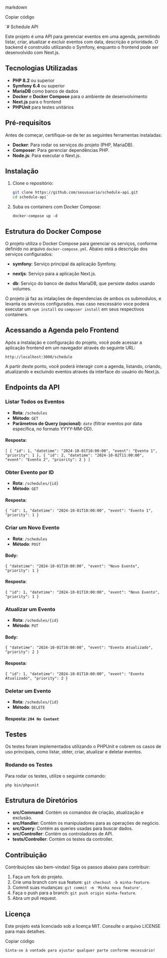 
markdown

Copiar código

`# Schedule API

Este projeto é uma API para gerenciar eventos em uma agenda, permitindo listar, criar, atualizar e excluir eventos com data, descrição e prioridade. O backend é construído utilizando o Symfony, enquanto o frontend pode ser desenvolvido com Next.js.

## Tecnologias Utilizadas

- **PHP 8.2** ou superior
- **Symfony 6.4** ou superior
- **MariaDB** como banco de dados
- **Docker** e **Docker Compose** para o ambiente de desenvolvimento
- **Next.js** para o frontend
- **PHPUnit** para testes unitários

## Pré-requisitos

Antes de começar, certifique-se de ter as seguintes ferramentas instaladas:

- **Docker**: Para rodar os serviços do projeto (PHP, MariaDB).
- **Composer**: Para gerenciar dependências PHP.
- **Node.js**: Para executar o Next.js.

## Instalação

1. Clone o repositório:

   ```bash
   git clone https://github.com/seuusuario/schedule-api.git
   cd schedule-api` 

6.  Suba os containers com Docker Compose:
    
    `docker-compose up -d` 
        
## Estrutura do Docker Compose

O projeto utiliza o Docker Compose para gerenciar os serviços, conforme definido no arquivo `docker-compose.yml`. Abaixo está a descrição dos serviços configurados:
    
-   **symfony**: Serviço principal da aplicação Symfony.
    
-   **nextjs**: Serviço para a aplicação Next.js.
    
-   **db**: Serviço do banco de dados MariaDB, que persiste dados usando volumes.
    
   O projeto já faz as intalações de dependencias de ambos os submodulos, e levanta os sevircos configurados. mas caso nescessário voce poderá executar um `npm install`  ou `composer install`  em seus respectivos containers.

## Acessando a Agenda pelo Frontend

Após a instalação e configuração do projeto, você pode acessar a aplicação frontend em um navegador através do seguinte URL:

`http://localhost:3000/schedule` 

A partir deste ponto, você poderá interagir com a agenda, listando, criando, atualizando e excluindo eventos através da interface do usuário do Next.js.

## Endpoints da API

### Listar Todos os Eventos

-   **Rota**: `/schedules`
-   **Método**: `GET`
-   **Parâmetros de Query (opcional)**: `date` (filtrar eventos por data específica, no formato YYYY-MM-DD).

#### Resposta:

`[
  {
    "id": 1,
    "datetime": "2024-10-01T10:00:00",
    "event": "Evento 1",
    "priority": 1
  },
  {
    "id": 2,
    "datetime": "2024-10-02T11:00:00",
    "event": "Evento 2",
    "priority": 2
  }
]` 

### Obter Evento por ID

-   **Rota**: `/schedules/{id}`
-   **Método**: `GET`

#### Resposta:
`{
  "id": 1,
  "datetime": "2024-10-01T10:00:00",
  "event": "Evento 1",
  "priority": 1
}` 

### Criar um Novo Evento

-   **Rota**: `/schedules`
-   **Método**: `POST`

#### Body:

`{
  "datetime": "2024-10-01T10:00:00",
  "event": "Novo Evento",
  "priority": 1
}` 

#### Resposta:


`{
  "id": 1,
  "datetime": "2024-10-01T10:00:00",
  "event": "Novo Evento",
  "priority": 1
}` 

### Atualizar um Evento

-   **Rota**: `/schedules/{id}`
-   **Método**: `PUT`

#### Body:

`{
  "datetime": "2024-10-01T10:00:00",
  "event": "Evento Atualizado",
  "priority": 2
}` 

#### Resposta:

`{
  "id": 1,
  "datetime": "2024-10-01T10:00:00",
  "event": "Evento Atualizado",
  "priority": 2
}` 

### Deletar um Evento

-   **Rota**: `/schedules/{id}`
-   **Método**: `DELETE`

#### Resposta: `204 No Content`

## Testes

Os testes foram implementados utilizando o PHPUnit e cobrem os casos de uso principais, como listar, obter, criar, atualizar e deletar eventos.

### Rodando os Testes

Para rodar os testes, utilize o seguinte comando:

`php bin/phpunit` 

## Estrutura de Diretórios

-   **src/Command**: Contém os comandos de criação, atualização e exclusão.
-   **src/Handler**: Contém os manipuladores para as operações de negócio.
-   **src/Query**: Contém as queries usadas para buscar dados.
-   **src/Controller**: Contém os controladores de API.
-   **tests/Controller**: Contém os testes da controller.

## Contribuição

Contribuições são bem-vindas! Siga os passos abaixo para contribuir:

1.  Faça um fork do projeto.
2.  Crie uma branch com sua feature: `git checkout -b minha-feature`.
3.  Commit suas mudanças: `git commit -m 'Minha nova feature'`.
4.  Faça o push para a branch: `git push origin minha-feature`.
5.  Abra um pull request.

## Licença

Este projeto está licenciado sob a licença MIT. Consulte o arquivo LICENSE para mais detalhes.

Copiar código

 `Sinta-se à vontade para ajustar qualquer parte conforme necessário!`
